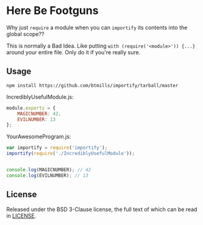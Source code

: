# Here Be Footguns

Why just `require` a module when you can `importify` its contents into the global scope??

This is normally a Bad Idea. Like putting `with (require('<module>')) {...}` around your entire file. Only do it if you're really sure.

## Usage

`npm install https://github.com/btmills/importify/tarball/master`

IncrediblyUsefulModule.js:

```JavaScript
module.exports = {
    MAGICNUMBER: 42,
    EVILNUMBER: 13
};
```

YourAwesomeProgram.js:

```JavaScript
var importify = require('importify');
importify(require('./IncrediblyUsefulModule'));


console.log(MAGICNUMBER); // 42
console.log(EVILNUMBER); // 13
```

## License

Released under the BSD 3-Clause license, the full text of which can be read in [LICENSE](LICENSE).
